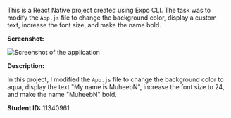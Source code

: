 This is a React Native project created using Expo CLI. The task was to modify the `App.js` file to change the background color, display a custom text, increase the font size, and make the name bold.

**Screenshot:**

![Screenshot of the application](screenshot.png)

**Description:**

In this project, I modified the `App.js` file to change the background color to aqua, display the text "My name is MuheebN", increase the font size to 24, and make the name "MuheebN" bold.

**Student ID:**
11340961
